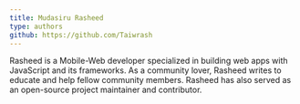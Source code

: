 ```yaml
---
title: Mudasiru Rasheed
type: authors
github: https://github.com/Taiwrash
---
```

Rasheed is a Mobile-Web developer specialized in building web apps with JavaScript and its frameworks. As a community lover, Rasheed writes to educate and help fellow community members. Rasheed has also served as an open-source project maintainer and contributor.